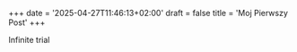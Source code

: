 +++
date = '2025-04-27T11:46:13+02:00'
draft = false
title = 'Moj Pierwszy Post'
+++

Infinite trial